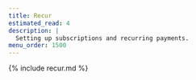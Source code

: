 ```yaml
---
title: Recur
estimated_read: 4
description: |
  Setting up subscriptions and recurring payments.
menu_order: 1500
---
```


{% include recur.md %}
